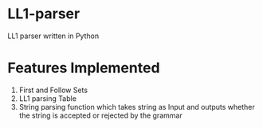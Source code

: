 # LL1-parser
LL1 parser written in Python

# Features Implemented
1. First and Follow Sets
2. LL1 parsing Table
3. String parsing function which takes string as Input and outputs whether the string is accepted or rejected by the grammar

